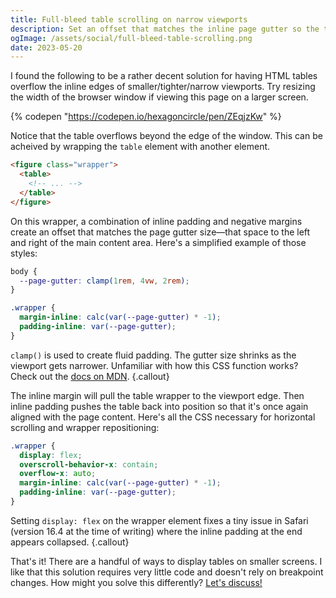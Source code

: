 ```yaml
---
title: Full-bleed table scrolling on narrow viewports
description: Set an offset that matches the inline page gutter so the table can overflow the edge of the window.
ogImage: /assets/social/full-bleed-table-scrolling.png
date: 2023-05-20
---
```


I found the following to be a rather decent solution for having HTML tables overflow the inline edges of smaller/tighter/narrow viewports. Try resizing the width of the browser window if viewing this page on a larger screen.

{% codepen "https://codepen.io/hexagoncircle/pen/ZEqjzKw" %}

Notice that the table overflows beyond the edge of the window. This can be acheived by wrapping the `table` element with another element.

```html
<figure class="wrapper">
  <table>
    <!-- ... -->
  </table>
</figure>
```

On this wrapper, a combination of inline padding and negative margins create an offset that matches the page gutter size—that space to the left and right of the main content area. Here's a simplified example of those styles:


```css
body {
  --page-gutter: clamp(1rem, 4vw, 2rem);
}

.wrapper {
  margin-inline: calc(var(--page-gutter) * -1);
  padding-inline: var(--page-gutter);
}
```

`clamp()` is used to create fluid padding. The gutter size shrinks as the viewport gets narrower. Unfamiliar with how this CSS function works? Check out the [docs on MDN](https://developer.mozilla.org/en-US/docs/Web/CSS/clamp).
{.callout}

The inline margin will pull the table wrapper to the viewport edge. Then inline padding pushes the table back into position so that it's once again aligned with the page content. Here's all the CSS necessary for horizontal scrolling and wrapper repositioning:

```css
.wrapper {
  display: flex;
  overscroll-behavior-x: contain;
  overflow-x: auto;
  margin-inline: calc(var(--page-gutter) * -1);
  padding-inline: var(--page-gutter);
}
```

Setting `display: flex` on the wrapper element fixes a tiny issue in Safari (version 16.4 at the time of writing) where the inline padding at the end appears collapsed.
{.callout}

That's it! There are a handful of ways to display tables on smaller screens. I like that this solution requires very little code and doesn't rely on breakpoint changes. How might you solve this differently? [Let's discuss!](https://fosstodon.org/@hexagoncircle)

